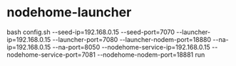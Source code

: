 # nodehome-launcher
bash config.sh --seed-ip=192.168.0.15 --seed-port=7070 --launcher-ip=192.168.0.15 --launcher-port=7080 --launcher-nodem-port=18880 --na-ip=192.168.0.15 --na-port=8050 --nodehome-service-ip=192.168.0.15 --nodehome-service-port=7081 --nodehome-nodem-port=18881 run
